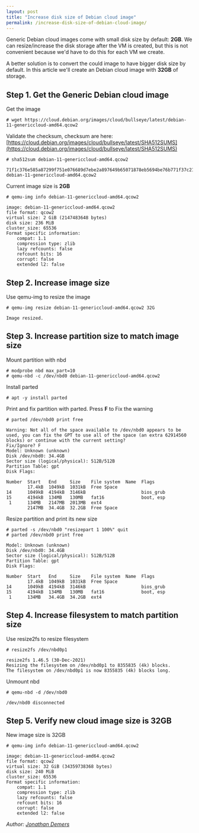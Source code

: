 ```yaml
---
layout: post
title: "Increase disk size of Debian cloud image"
permalink: /increase-disk-size-of-debian-cloud-image/
---
```


Generic Debian cloud images come with small disk size by default: **2GB**. We can resize/increase the disk storage after the VM is created, but this is not convenient because we'd have to do this for each VM we create.

A better solution is to convert the could image to have bigger disk size by default. In this article we'll create an Debian cloud image with **32GB** of storage.

## Step 1. Get the Generic Debian cloud image

Get the image

```
# wget https://cloud.debian.org/images/cloud/bullseye/latest/debian-11-genericcloud-amd64.qcow2
```

Validate the checksum, checksum are here: [https://cloud.debian.org/images/cloud/bullseye/latest/SHA512SUMS](https://cloud.debian.org/images/cloud/bullseye/latest/SHA512SUMS)

```
# sha512sum debian-11-genericcloud-amd64.qcow2

71f1c376e585a87299f751e076689d7ebe2a897649b65071878eb5694be76b771f37c21d7a88630214f4650dec5307e9f73d597ec326f99bd3451e23f607e5b8  debian-11-genericcloud-amd64.qcow2
```

Current image size is **2GB**

```
# qemu-img info debian-11-genericcloud-amd64.qcow2

image: debian-11-genericcloud-amd64.qcow2
file format: qcow2
virtual size: 2 GiB (2147483648 bytes)
disk size: 236 MiB
cluster_size: 65536
Format specific information:
    compat: 1.1
    compression type: zlib
    lazy refcounts: false
    refcount bits: 16
    corrupt: false
    extended l2: false
```


## Step 2. Increase image size

Use qemu-img to resize the image

```
# qemu-img resize debian-11-genericcloud-amd64.qcow2 32G

Image resized.
```

## Step 3. Increase partition size to match image size

Mount partition with nbd

```
# modprobe nbd max_part=10
# qemu-nbd -c /dev/nbd0 debian-11-genericcloud-amd64.qcow2
```

Install parted

```
# apt -y install parted
```

Print and fix partition with parted. Press **F** to Fix the warning

```
# parted /dev/nbd0 print free

Warning: Not all of the space available to /dev/nbd0 appears to be used, you can fix the GPT to use all of the space (an extra 62914560 blocks) or continue with the current setting?
Fix/Ignore? F
Model: Unknown (unknown)
Disk /dev/nbd0: 34.4GB
Sector size (logical/physical): 512B/512B
Partition Table: gpt
Disk Flags:

Number  Start   End     Size    File system  Name  Flags
        17.4kB  1049kB  1031kB  Free Space
14      1049kB  4194kB  3146kB                     bios_grub
15      4194kB  134MB   130MB   fat16              boot, esp
 1      134MB   2147MB  2013MB  ext4
        2147MB  34.4GB  32.2GB  Free Space
```

Resize partition and print its new size

```
# parted -s /dev/nbd0 "resizepart 1 100%" quit
# parted /dev/nbd0 print free

Model: Unknown (unknown)
Disk /dev/nbd0: 34.4GB
Sector size (logical/physical): 512B/512B
Partition Table: gpt
Disk Flags:

Number  Start   End     Size    File system  Name  Flags
        17.4kB  1049kB  1031kB  Free Space
14      1049kB  4194kB  3146kB                     bios_grub
15      4194kB  134MB   130MB   fat16              boot, esp
 1      134MB   34.4GB  34.2GB  ext4
```

## Step 4. Increase filesystem to match partition size

Use resize2fs to resize filesystem

```
# resize2fs /dev/nbd0p1

resize2fs 1.46.5 (30-Dec-2021)
Resizing the filesystem on /dev/nbd0p1 to 8355835 (4k) blocks.
The filesystem on /dev/nbd0p1 is now 8355835 (4k) blocks long.
```

Unmount nbd

```
# qemu-nbd -d /dev/nbd0

/dev/nbd0 disconnected
```

## Step 5. Verify new cloud image size is 32GB

New image size is 32GB

```
# qemu-img info debian-11-genericcloud-amd64.qcow2

image: debian-11-genericcloud-amd64.qcow2
file format: qcow2
virtual size: 32 GiB (34359738368 bytes)
disk size: 240 MiB
cluster_size: 65536
Format specific information:
    compat: 1.1
    compression type: zlib
    lazy refcounts: false
    refcount bits: 16
    corrupt: false
    extended l2: false
```

*Author: [Jonathan Demers](https://www.linkedin.com/in/jonathan-demers-ing "Jonathan Demers")*

